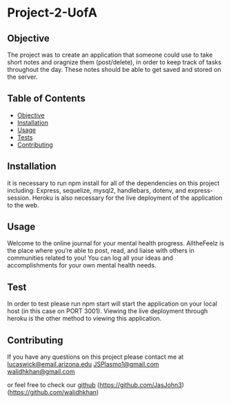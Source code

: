 # Project-2-UofA

## Objective
The project was to create an application that someone could use to take short notes and oragnize them (post/delete), in order to keep track of tasks throughout the day. These notes should be able to get saved and stored on the server. 

## Table of Contents
* [Objective](#Objective)
* [Installation](#installation)
* [Usage](#usage)
* [Tests](#tests)
* [Contributing](#Contributing)

## Installation
it is necessary to run npm install for all of the dependencies on this project including: Express, sequelize, mysql2, handlebars, dotenv, and express-session. Heroku is also necessary for the live deployment of the application to the web.

## Usage
Welcome to the online journal for your mental health progress. AlltheFeelz is the place where you’re able to post, read,  and liaise with others in communities related to you! You can log all your ideas and accomplishments for your own mental health needs.


##  Test
In order to test please run
npm start will start the application on your local host (in this case on PORT 3001). Viewing the live deployment through heroku is the other method to viewing this application.

## Contributing
If you have any questions on this project please contact me at
lucaswick@email.arizona.edu
JSPlasmo1@gmail.com
walidhkhan@gmail.com

or feel free to check our [github](https://github.com/lucawic)
(https://github.com/JasJohn3)
(https://github.com/walidhkhan)

